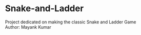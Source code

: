 # Snake-and-Ladder
Project dedicated on making the classic Snake and Ladder Game
<br>
Author: Mayank Kumar

